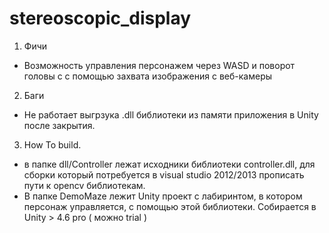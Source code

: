 stereoscopic_display
====================

1. Фичи

  - Возможность управления персонажем через WASD и поворот головы с с помощью захвата изображения с веб-камеры

2. Баги

  - Не работает выгрзука .dll библиотеки из памяти приложения в Unity после закрытия.

3. How To build.

  - в папке dll/Controller лежат исходники библиотеки controller.dll, для сборки который потребуется в visual studio 2012/2013 прописать пути к opencv библиотекам.
  - В папке DemoMaze лежит Unity проект с лабиринтом, в котором персонаж управляется, с помощью этой библиотеки. Собирается в Unity > 4.6 pro ( можно trial )

